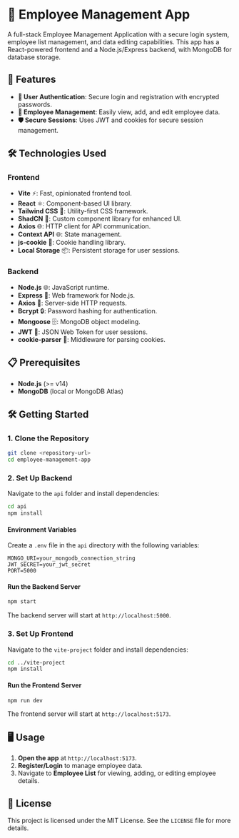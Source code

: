 

# 🌟 Employee Management App

A full-stack Employee Management Application with a secure login system, employee list management, and data editing capabilities. This app has a React-powered frontend and a Node.js/Express backend, with MongoDB for database storage.

## 🚀 Features

- **🔐 User Authentication**: Secure login and registration with encrypted passwords.
- **👥 Employee Management**: Easily view, add, and edit employee data.
- **🛡️ Secure Sessions**: Uses JWT and cookies for secure session management.

## 🛠️ Technologies Used

### Frontend

- **Vite** ⚡: Fast, opinionated frontend tool.
- **React** ⚛️: Component-based UI library.
- **Tailwind CSS** 🎨: Utility-first CSS framework.
- **ShadCN** 🌈: Custom component library for enhanced UI.
- **Axios** 🌐: HTTP client for API communication.
- **Context API** 🌐: State management.
- **js-cookie** 🍪: Cookie handling library.
- **Local Storage** 📦: Persistent storage for user sessions.

### Backend

- **Node.js** 🌐: JavaScript runtime.
- **Express** 🚀: Web framework for Node.js.
- **Axios** 🔗: Server-side HTTP requests.
- **Bcrypt** 🔒: Password hashing for authentication.
- **Mongoose** 🗄️: MongoDB object modeling.
- **JWT** 🔐: JSON Web Token for user sessions.
- **cookie-parser** 🍪: Middleware for parsing cookies.

## 📋 Prerequisites

- **Node.js** (>= v14)
- **MongoDB** (local or MongoDB Atlas)

## 🛠️ Getting Started

### 1. Clone the Repository
```bash
git clone <repository-url>
cd employee-management-app
```

### 2. Set Up Backend

Navigate to the `api` folder and install dependencies:
```bash
cd api
npm install
```

#### Environment Variables
Create a `.env` file in the `api` directory with the following variables:

```plaintext
MONGO_URI=your_mongodb_connection_string
JWT_SECRET=your_jwt_secret
PORT=5000
```

#### Run the Backend Server
```bash
npm start
```
The backend server will start at `http://localhost:5000`.

### 3. Set Up Frontend

Navigate to the `vite-project` folder and install dependencies:
```bash
cd ../vite-project
npm install
```

#### Run the Frontend Server
```bash
npm run dev
```
The frontend server will start at `http://localhost:5173`.

## 🖥️ Usage

1. **Open the app** at `http://localhost:5173`.
2. **Register/Login** to manage employee data.
3. Navigate to **Employee List** for viewing, adding, or editing employee details.

## 📜 License

This project is licensed under the MIT License. See the `LICENSE` file for more details.


